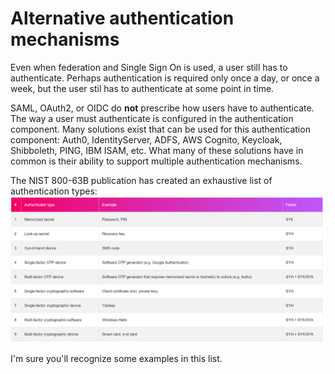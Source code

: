 # Alternative authentication mechanisms
Even when federation and Single Sign On is used, a user still has to authenticate. Perhaps authentication is required only once a day, or once a week, but the user stil has to authenticate at some point in time. 

SAML, OAuth2, or OIDC do **not** prescribe how users have to authenticate. The way a user must authenticate is configured in the authentication component. Many solutions exist that can be used for this authentication component: Auth0, IdentityServer, ADFS, AWS Cognito, Keycloak, Shibboleth, PING, IBM ISAM, etc. What many of these solutions have in common is their ability to support multiple authentication mechanisms. 

The NIST 800-63B publication has created an exhaustive list of authentication types:
![](docimages/2020-02-19-08-36-35.png)

I'm sure you'll recognize some examples in this list. 